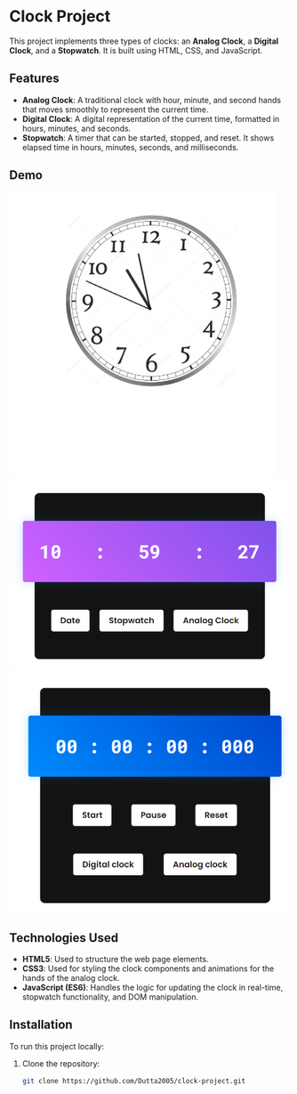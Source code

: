 # Clock Project

This project implements three types of clocks: an **Analog Clock**, a **Digital Clock**, and a **Stopwatch**. It is built using HTML, CSS, and JavaScript.

## Features

- **Analog Clock**: A traditional clock with hour, minute, and second hands that moves smoothly to represent the current time.
- **Digital Clock**: A digital representation of the current time, formatted in hours, minutes, and seconds.
- **Stopwatch**: A timer that can be started, stopped, and reset. It shows elapsed time in hours, minutes, seconds, and milliseconds.

## Demo

![Analog Clock Screenshot](analog-clock.png)
![Digital Clock Screenshot](digital-clock.png)
![Stopwatch Screenshot](stopwatch.png)

## Technologies Used

- **HTML5**: Used to structure the web page elements.
- **CSS3**: Used for styling the clock components and animations for the hands of the analog clock.
- **JavaScript (ES6)**: Handles the logic for updating the clock in real-time, stopwatch functionality, and DOM manipulation.

## Installation

To run this project locally:

1. Clone the repository:
   ```bash
   git clone https://github.com/Dutta2005/clock-project.git
